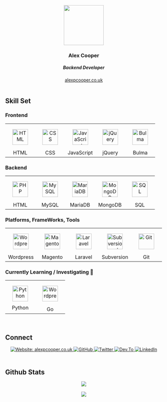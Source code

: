 <div align="center">
   <img src="https://alexpcooper.co.uk/wp-content/themes/alexpcooper/images/alex-cooper-128.png" align="center" height="128" width="128" />
</div>

<div align="center">
   <h3>Alex Cooper</h3>
   <h5>Backend Developer</h5>
   <a href="https://alexpcooper.co.uk/" target="_blank">alexpcooper.co.uk</a> 
</div>


<br/>  


<h2>Skill Set</h2>


<h3>Frontend</h3>

<table width="100%">
  <tr>
    <td width="20%" align="center">
      <img style="margin: 15px" src="https://alexpcooper.co.uk/assets/skill-icons/html5.svg" alt="HTML" height="50" />
      <br />HTML
    </td>
    <td width="20%" align="center">
      <img style="margin: 15px" src="https://alexpcooper.co.uk/assets/skill-icons/css.svg" alt="CSS" height="50" />
      <br />CSS
    </td>
    <td width="20%" align="center">
      <img style="margin: 15px" src="https://alexpcooper.co.uk/assets/skill-icons/javascript.svg" alt="JavaScript" height="50" />
      <br />JavaScript
    </td>
    <td width="20%" align="center">
      <img style="margin: 15px" src="https://alexpcooper.co.uk/assets/skill-icons/jquery.svg" alt="jQuery" height="50" />
      <br />jQuery
    </td>
    <td width="20%" align="center">
      <img style="margin: 15px" src="https://alexpcooper.co.uk/assets/skill-icons/bulma.svg" alt="Bulma" height="50" />
      <br />Bulma
    </td>
  </tr>
</table>


<h3>Backend</h3>

<table width="100%">
  <tr>
    <td width="20%" align="center">
      <img style="margin: 15px" src="https://alexpcooper.co.uk/assets/skill-icons/php.svg" alt="PHP" height="50" />
      <br />HTML
    </td>
    <td width="20%" align="center">
      <img style="margin: 15px" src="https://alexpcooper.co.uk/assets/skill-icons/mysql.svg" alt="MySQL" height="50" />
      <br />MySQL
    </td>
    <td width="20%" align="center">
      <img style="margin: 15px" src="https://alexpcooper.co.uk/assets/skill-icons/mariadb.svg" alt="MariaDB" height="50" />
      <br />MariaDB
    </td>
    <td width="20%" align="center">
      <img style="margin: 15px" src="https://alexpcooper.co.uk/assets/skill-icons/mongodb.svg" alt="MongoDB" height="50" />
      <br />MongoDB
    </td>
    <td width="20%" align="center">
      <img style="margin: 15px" src="https://alexpcooper.co.uk/assets/skill-icons/sql-code.svg" alt="SQL" height="50" />
      <br />SQL
    </td>
</table>



<h3>Platforms, FrameWorks, Tools</h3>
    

<table width="100%">
  <tr>
    <td width="20%" align="center">
      <img style="margin: 15px" src="https://alexpcooper.co.uk/assets/skill-icons/wordpress.svg" alt="Wordpress" height="50" />
      <br />Wordpress
    </td>
    <td width="20%" align="center">
      <img style="margin: 15px" src="https://alexpcooper.co.uk/assets/skill-icons/magento.svg" alt="Magento" height="50" />
      <br />Magento
    </td>
    <td width="20%" align="center">
      <img style="margin: 15px" src="https://alexpcooper.co.uk/assets/skill-icons/laravel.svg" alt="Laravel" height="50" />
      <br />Laravel
    </td>
    <td width="20%" align="center">
      <img style="margin: 15px" src="https://alexpcooper.co.uk/assets/skill-icons/subversion.svg" alt="Subversion / SVN" height="50" />
      <br />Subversion
    </td>
    <td width="20%" align="center">
      <img style="margin: 15px" src="https://alexpcooper.co.uk/assets/skill-icons/git.svg" alt="Git" height="50" />
      <br />Git
    </td>
</table>


<h3>Currently Learning / Investigating 🌱 </h3>


<table width="100%">
  <tr>
    <td width="50%" align="center">
      <img style="margin: 10px" src="https://alexpcooper.co.uk/assets/skill-icons/python.svg" alt="Python" height="50" /> 
      <br />Python
    </td>
    <td width="50%" align="center">
      <img style="margin: 15px" src="https://alexpcooper.co.uk/assets/skill-icons/go.svg" alt="Wordpress" height="50" />
      <br />Go
    </td>
  </tr>
</table>


<br/>  


<h2>Connect</h2>

<div align="center">

  <a href="https://alexpcooper.co.uk" target="_blank">
    <img src="https://img.shields.io/badge/website-alexpcooper.co.uk-green?&style=for-the-badge" alt="Website: alexpcooper.co.uk" style="margin-bottom: 5px;" />
  </a>

  <a href="https://github.com/alexpcooper" target="_blank">
    <img src="https://img.shields.io/badge/github-%2324292e.svg?&style=for-the-badge&logo=github&logoColor=white" alt="GitHub" style="margin-bottom: 5px;" />
  </a>

  <a href="https://twitter.com/alexpcooper" target="_blank">
    <img src="https://img.shields.io/badge/twitter-%2300acee.svg?&style=for-the-badge&logo=twitter&logoColor=white" alt="Twitter" style="margin-bottom: 5px;" />
  </a>

  <a href="https://dev.to/alexpcooper" target="_blank">
    <img src="https://img.shields.io/badge/dev.to-%2308090A.svg?&style=for-the-badge&logo=dev.to&logoColor=white" alt="Dev.To" style="margin-bottom: 5px;" />
  </a>

  <a href="https://linkedin.com/in/alexpcooper" target="_blank">
    <img src="https://img.shields.io/badge/linkedin-%231E77B5.svg?&style=for-the-badge&logo=linkedin&logoColor=white" alt="LinkedIn" style="margin-bottom: 5px;" />
  </a>  

</div>  
  

<br/>  


<h2>Github Stats</h2>

<div align="center"><img src="https://github-readme-stats.vercel.app/api?username=alexpcooper&show_icons=true&count_private=true&hide_border=true" align="center" /></div>  

  

<br/>  

<div align="center">
   <a href="https://www.buymeacoffee.com/alexpcooper" target="_blank" style="display: inline-block;">
       <img
           src="https://img.shields.io/badge/Donate-Buy%20Me%20A%20Coffee-orange.svg?style=flat-square" 
           align="center"
       />
   </a>
</div>
